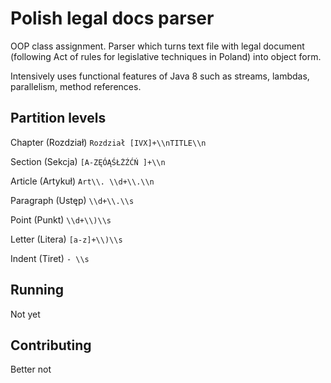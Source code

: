 # Polish legal docs parser
OOP class assignment. Parser which turns text file with legal document (following Act of rules for legislative techniques in Poland) into object form.

Intensively uses functional features of Java 8 such as streams, lambdas, parallelism, method references.

## Partition levels

Chapter (Rozdział) `Rozdział [IVX]+\\nTITLE\\n`

Section (Sekcja) `[A-ZĘÓĄŚŁŻŹĆŃ ]+\\n`

Article (Artykuł) `Art\\. \\d+\\.\\n`

Paragraph (Ustęp) `\\d+\\.\\s`

Point (Punkt) `\\d+\\)\\s`

Letter (Litera) `[a-z]+\\)\\s`

Indent (Tiret) `- \\s`

## Running
Not yet

## Contributing
Better not